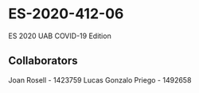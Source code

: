 # ES-2020-412-06
ES 2020 UAB COVID-19 Edition

## Collaborators
Joan Rosell - 1423759
Lucas Gonzalo Priego - 1492658
